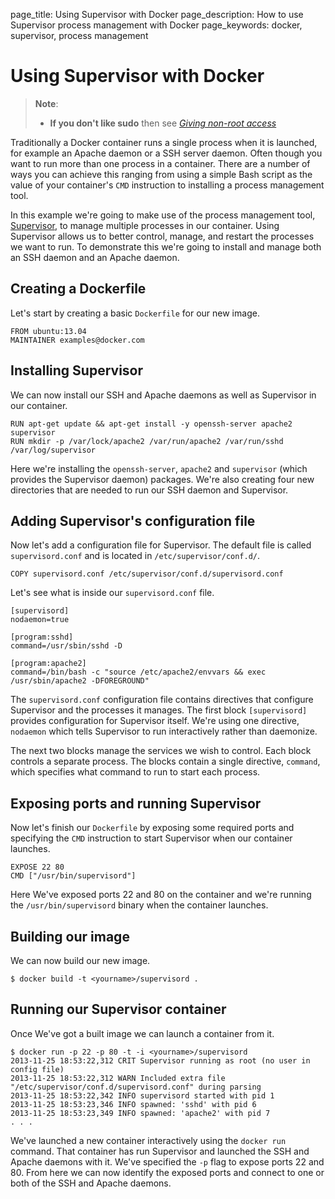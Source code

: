 page_title: Using Supervisor with Docker
page_description: How to use Supervisor process management with Docker
page_keywords: docker, supervisor, process management

# Using Supervisor with Docker

> **Note**:
> - **If you don't like sudo** then see [*Giving non-root
>   access*](/installation/binaries/#giving-non-root-access)

Traditionally a Docker container runs a single process when it is
launched, for example an Apache daemon or a SSH server daemon. Often
though you want to run more than one process in a container. There are a
number of ways you can achieve this ranging from using a simple Bash
script as the value of your container's `CMD` instruction to installing
a process management tool.

In this example we're going to make use of the process management tool,
[Supervisor](http://supervisord.org/), to manage multiple processes in
our container. Using Supervisor allows us to better control, manage, and
restart the processes we want to run. To demonstrate this we're going to
install and manage both an SSH daemon and an Apache daemon.

## Creating a Dockerfile

Let's start by creating a basic `Dockerfile` for our
new image.

    FROM ubuntu:13.04
    MAINTAINER examples@docker.com

## Installing Supervisor

We can now install our SSH and Apache daemons as well as Supervisor in
our container.

    RUN apt-get update && apt-get install -y openssh-server apache2 supervisor
    RUN mkdir -p /var/lock/apache2 /var/run/apache2 /var/run/sshd /var/log/supervisor

Here we're installing the `openssh-server`,
`apache2` and `supervisor`
(which provides the Supervisor daemon) packages. We're also creating four
new directories that are needed to run our SSH daemon and Supervisor.

## Adding Supervisor's configuration file

Now let's add a configuration file for Supervisor. The default file is
called `supervisord.conf` and is located in
`/etc/supervisor/conf.d/`.

    COPY supervisord.conf /etc/supervisor/conf.d/supervisord.conf

Let's see what is inside our `supervisord.conf`
file.

    [supervisord]
    nodaemon=true

    [program:sshd]
    command=/usr/sbin/sshd -D

    [program:apache2]
    command=/bin/bash -c "source /etc/apache2/envvars && exec /usr/sbin/apache2 -DFOREGROUND"

The `supervisord.conf` configuration file contains
directives that configure Supervisor and the processes it manages. The
first block `[supervisord]` provides configuration
for Supervisor itself. We're using one directive, `nodaemon`
which tells Supervisor to run interactively rather than
daemonize.

The next two blocks manage the services we wish to control. Each block
controls a separate process. The blocks contain a single directive,
`command`, which specifies what command to run to
start each process.

## Exposing ports and running Supervisor

Now let's finish our `Dockerfile` by exposing some
required ports and specifying the `CMD` instruction
to start Supervisor when our container launches.

    EXPOSE 22 80
    CMD ["/usr/bin/supervisord"]

Here We've exposed ports 22 and 80 on the container and we're running
the `/usr/bin/supervisord` binary when the container
launches.

## Building our image

We can now build our new image.

    $ docker build -t <yourname>/supervisord .

## Running our Supervisor container

Once We've got a built image we can launch a container from it.

    $ docker run -p 22 -p 80 -t -i <yourname>/supervisord
    2013-11-25 18:53:22,312 CRIT Supervisor running as root (no user in config file)
    2013-11-25 18:53:22,312 WARN Included extra file "/etc/supervisor/conf.d/supervisord.conf" during parsing
    2013-11-25 18:53:22,342 INFO supervisord started with pid 1
    2013-11-25 18:53:23,346 INFO spawned: 'sshd' with pid 6
    2013-11-25 18:53:23,349 INFO spawned: 'apache2' with pid 7
    . . .

We've launched a new container interactively using the `docker run` command.
That container has run Supervisor and launched the SSH and Apache daemons with
it. We've specified the `-p` flag to expose ports 22 and 80. From here we can
now identify the exposed ports and connect to one or both of the SSH and Apache
daemons.

